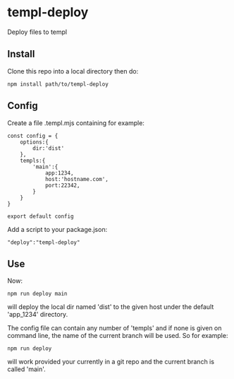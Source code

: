 # templ-deploy
Deploy files to templ

## Install
Clone this repo into a local directory then do:
```
npm install path/to/templ-deploy
```

## Config
Create a file .templ.mjs containing for example:

```
const config = {
    options:{
        dir:'dist'
    },
    templs:{
        'main':{
            app:1234,
            host:'hostname.com',
            port:22342,
        }
    }
}

export default config
````
Add a script to your package.json:
```
"deploy":"templ-deploy"
```
## Use

Now:
```
npm run deploy main
```
will deploy the local dir named 'dist' to the given host under the default 'app_1234' directory. 

The config file can contain any number of 'templs' and if none is given on command line, the name of the current branch will be used. So for example:
```
npm run deploy
```
will work provided your currently in a git repo and the current branch is called 'main'.


